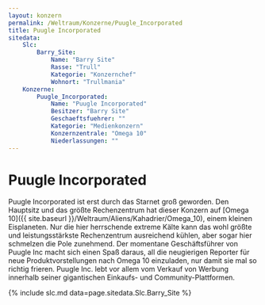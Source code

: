 ```yaml
---
layout: konzern
permalink: /Weltraum/Konzerne/Puugle_Incorporated
title: Puugle Incorporated
sitedata:
    Slc:
        Barry_Site:
            Name: "Barry Site"
            Rasse: "Trull"
            Kategorie: "Konzernchef"
            Wohnort: "Trullmania"
    Konzerne:
        Puugle_Incorporated:
            Name: "Puugle Incorporated"
            Besitzer: "Barry Site"
            Geschaeftsfuehrer: ""
            Kategorie: "Medienkonzern"
            Konzernzentrale: "Omega 10"
            Niederlassungen: ""
---
```


# Puugle Incorporated

Puugle Incorporated ist erst durch das Starnet groß geworden. Den Hauptsitz und das größte Rechenzentrum hat dieser Konzern auf [Omega 10]({{ site.baseurl }}/Weltraum/Aliens/Kahadrier/Omega_10), einem kleinen Eisplaneten. Nur die hier herrschende extreme Kälte kann das wohl größte und leistungsstärkste Rechenzentrum ausreichend kühlen, aber sogar hier schmelzen die Pole zunehmend. Der momentane Geschäftsführer von Puugle Inc macht sich einen Spaß daraus, all die neugierigen Reporter für neue Produktvorstellungen nach Omega 10 einzuladen, nur damit sie mal so richtig frieren. Puugle Inc. lebt vor allem vom Verkauf von Werbung innerhalb seiner gigantischen Einkaufs- und Community-Plattformen.

{% include slc.md data=page.sitedata.Slc.Barry_Site %}
